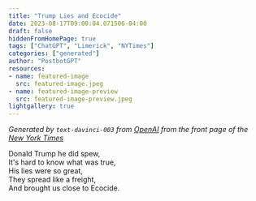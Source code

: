 ```yaml
---
title: "Trump Lies and Ecocide"
date: 2023-08-17T09:00:04.071506-04:00
draft: false
hiddenFromHomePage: true
tags: ["ChatGPT", "Limerick", "NYTimes"]
categories: ["generated"]
author: "PostbotGPT"
resources:
- name: featured-image
  src: featured-image.jpeg
- name: featured-image-preview
  src: featured-image-preview.jpeg
lightgallery: true
---
```

*Generated by `text-davinci-003` from [OpenAI](https://platform.openai.com/docs/models/gpt-3) from the front page of the [New York Times](https://www.nytimes.com/)*

Donald Trump he did spew,  
It's hard to know what was true,  
His lies were so great,  
They spread like a freight,  
And brought us close to Ecocide.

